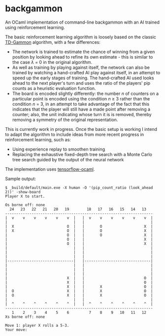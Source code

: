 # backgammon

An OCaml implementation of command-line backgammon with an AI trained using reinforcement learning.

The basic reinforcement learning algorithm is loosely based on the classic [TD-Gammon](http://www.scholarpedia.org/article/User:Gerald_Tesauro/Proposed/Td-gammon) algorithm, with a few differences:
- The network is trained to estimate the chance of winning from a given position by looking ahead to refine its own estimate - this is similar to the case *λ* = 0 in the original algorithm.
- As well as training by playing against itself, the network can also be trained by watching a hand-crafted AI play against itself, in an attempt to speed up the early stages of training. The hand-crafted AI used looks ahead to the next player's turn and uses the ratio of the players' pip counts as a heuristic evaluation function.
- The board is encoded slightly differently: the number *n* of counters on a particular point is encoded using the condition *n* ≥ 3 rather than the condition *n* = 3, in an attempt to take advantage of the fact that this indicates that the player will still have a made point after removing a counter; also, the unit indicating whose turn it is is removed, thereby removing a symmetry of the original representation.

This is currently work in progress. Once the basic setup is working I intend to adapt the algorithm to include ideas from more recent progress in reinforcement learning, such as:
- Using experience replay to smoothen training
- Replacing the exhaustive fixed-depth tree search with a Monte Carlo tree search guided by the output of the neural network

The implementation uses [tensorflow-ocaml](https://github.com/LaurentMazare/tensorflow-ocaml).

Sample output:

```
$ _build/default/main.exe -X human -O '(pip_count_ratio (look_ahead 2))' -show-board
Player X to start.

Os borne off: none                                                 
  24   23   22   21   20   19        18   17   16   15   14   13   
-------------------------------------------------------------------
|  v    v    v    v    v    v  |   |  v    v    v    v    v    v  |
|                              |   |                              |
|  X                        O  |   |       O                   X  |
|  X                        O  |   |       O                   X  |
|                           O  |   |       O                   X  |
|                           O  |   |                           X  |
|                           O  |   |                           X  |
|                              |   |                              |
|                              |   |                              |
|                              |   |                              |
|------------------------------|   |------------------------------|
|                              |   |                              |
|                              |   |                              |
|                              |   |                              |
|                           X  |   |                           O  |
|                           X  |   |                           O  |
|                           X  |   |       X                   O  |
|  O                        X  |   |       X                   O  |
|  O                        X  |   |       X                   O  |
|                              |   |                              |
|  ^    ^    ^    ^    ^    ^  |   |  ^    ^    ^    ^    ^    ^  |
-------------------------------------------------------------------
   1    2    3    4    5    6         7    8    9   10   11   12   
Xs borne off: none

Move 1: player X rolls a 5-3.
Your move:
```